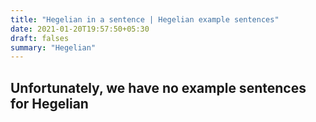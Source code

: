 ```yaml
---
title: "Hegelian in a sentence | Hegelian example sentences"
date: 2021-01-20T19:57:50+05:30
draft: falses
summary: "Hegelian"
---
```

## Unfortunately, we have no example sentences for Hegelian                 
